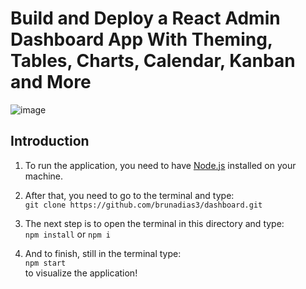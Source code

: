 # Build and Deploy a React Admin Dashboard App With Theming, Tables, Charts, Calendar, Kanban and More

![image](https://user-images.githubusercontent.com/89141910/213935487-66282153-0e07-46ac-b844-20e9b86f8779.png)

## Introduction

1. To run the application, you need to have <a href="https://nodejs.org/en/">Node.js</a> installed on your machine.

2. After that, you need to go to the terminal and type:<br>
``` git clone https://github.com/brunadias3/dashboard.git ```

3. The next step is to open the terminal in this directory and type:<br>
```npm install``` or ```npm i```

4. And to finish, still in the terminal type:<br>
```npm start```<br>
to visualize the application! 
